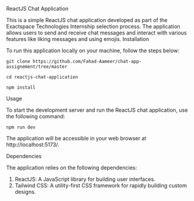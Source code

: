 ReactJS Chat Application

This is a simple ReactJS chat application developed as part of the Exactspace Technologies Internship selection process. The application allows users to send and receive chat messages and interact with various features like liking messages and using emojis.
Installation

To run this application locally on your machine, follow the steps below:

    git clone https://github.com/Fahad-Aameer/chat-app-assignement/tree/master

    cd reactjs-chat-application

    npm install

Usage

To start the development server and run the ReactJS chat application, use the following command:

    npm run dev

The application will be accessible in your web browser at http://localhost:5173/.

Dependencies

The application relies on the following dependencies:

  1. ReactJS: A JavaScript library for building user interfaces.
  2. Tailwind CSS: A utility-first CSS framework for rapidly building custom designs.
